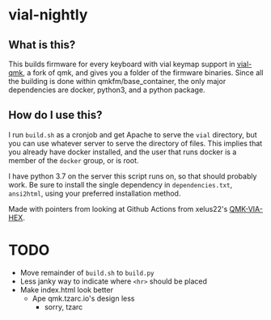 # vial-nightly

## What is this?

This builds firmware for every keyboard with vial keymap support in [vial-qmk](https://github.com/vial-kb/vial-qmk/),
a fork of qmk, and gives you a folder of the firmware binaries. Since all the building is done
within qmkfm/base_container, the only major dependencies are docker, python3, and a python package.

## How do I use this?

I run `build.sh` as a cronjob and get Apache to serve the `vial` directory, but you can use whatever server to serve
the directory of files. This implies that you already have docker installed, and the user that runs docker is a member
of the `docker` group, or is root.

I have python 3.7 on the server this script runs on, so that should probably work. Be sure to install the single
dependency in `dependencies.txt`, `ansi2html`, using your preferred installation method.

Made with pointers from looking at Github Actions from xelus22's [QMK-VIA-HEX](https://github.com/Xelus22/QMK-VIA-Hex).

# TODO
* Move remainder of `build.sh` to `build.py`
* Less janky way to indicate where `<hr>` should be placed
* Make index.html look better
  * Ape qmk.tzarc.io's design less
    * sorry, tzarc

